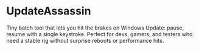 # UpdateAssassin
Tiny batch tool that lets you hit the brakes on Windows Update: pause, resume with a single keystroke. Perfect for devs, gamers, and testers who need a stable rig without surprise reboots or performance hits.
